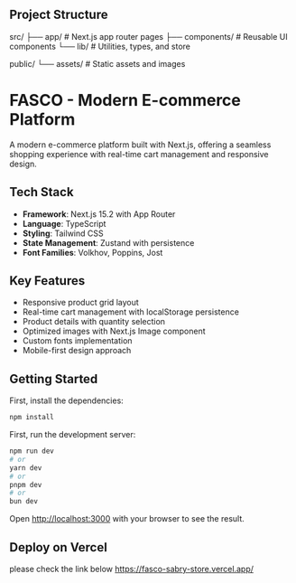 ## Project Structure

src/
├── app/          # Next.js app router pages
├── components/   # Reusable UI components
└── lib/         # Utilities, types, and store

public/
└── assets/      # Static assets and images

# FASCO - Modern E-commerce Platform

A modern e-commerce platform built with Next.js, offering a seamless shopping experience with real-time cart management and responsive design.

## Tech Stack

- **Framework**: Next.js 15.2 with App Router
- **Language**: TypeScript
- **Styling**: Tailwind CSS
- **State Management**: Zustand with persistence
- **Font Families**: Volkhov, Poppins, Jost

## Key Features

- Responsive product grid layout
- Real-time cart management with localStorage persistence
- Product details with quantity selection
- Optimized images with Next.js Image component
- Custom fonts implementation
- Mobile-first design approach

## Getting Started

First, install the dependencies:

```bash
npm install
```

First, run the development server:

```bash
npm run dev
# or
yarn dev
# or
pnpm dev
# or
bun dev
```

Open [http://localhost:3000](http://localhost:3000) with your browser to see the result.





## Deploy on Vercel

please check the link below
https://fasco-sabry-store.vercel.app/
